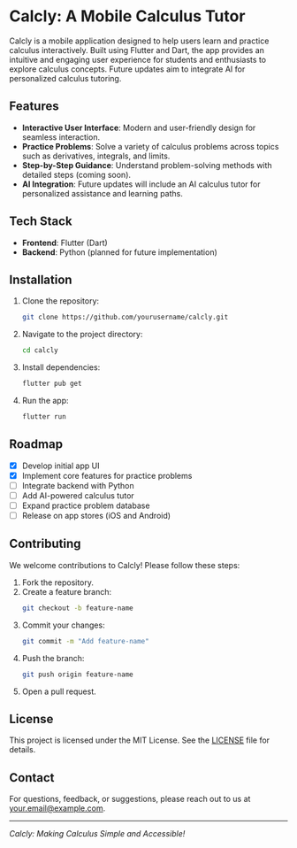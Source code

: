 # Calcly: A Mobile Calculus Tutor

Calcly is a mobile application designed to help users learn and practice calculus interactively. Built using Flutter and Dart, the app provides an intuitive and engaging user experience for students and enthusiasts to explore calculus concepts. Future updates aim to integrate AI for personalized calculus tutoring.

## Features

- **Interactive User Interface**: Modern and user-friendly design for seamless interaction.
- **Practice Problems**: Solve a variety of calculus problems across topics such as derivatives, integrals, and limits.
- **Step-by-Step Guidance**: Understand problem-solving methods with detailed steps (coming soon).
- **AI Integration**: Future updates will include an AI calculus tutor for personalized assistance and learning paths.

## Tech Stack

- **Frontend**: Flutter (Dart)
- **Backend**: Python (planned for future implementation)

## Installation

1. Clone the repository:
   ```bash
   git clone https://github.com/yourusername/calcly.git
   ```
2. Navigate to the project directory:
   ```bash
   cd calcly
   ```
3. Install dependencies:
   ```bash
   flutter pub get
   ```
4. Run the app:
   ```bash
   flutter run
   ```

## Roadmap

- [x] Develop initial app UI
- [x] Implement core features for practice problems
- [ ] Integrate backend with Python
- [ ] Add AI-powered calculus tutor
- [ ] Expand practice problem database
- [ ] Release on app stores (iOS and Android)

## Contributing

We welcome contributions to Calcly! Please follow these steps:

1. Fork the repository.
2. Create a feature branch:
   ```bash
   git checkout -b feature-name
   ```
3. Commit your changes:
   ```bash
   git commit -m "Add feature-name"
   ```
4. Push the branch:
   ```bash
   git push origin feature-name
   ```
5. Open a pull request.

## License

This project is licensed under the MIT License. See the [LICENSE](LICENSE) file for details.

## Contact

For questions, feedback, or suggestions, please reach out to us at your.email@example.com.

---

*Calcly: Making Calculus Simple and Accessible!*
